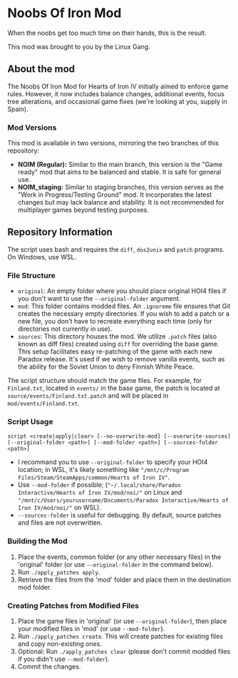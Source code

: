 
# Noobs Of Iron Mod
When the noobs get too much time on their hands, this is the result.  

This mod was brought to you by the Linux Gang.

## About the mod

The Noobs Of Iron Mod for Hearts of Iron IV initially aimed to enforce game rules. However, it now includes balance changes, additional events, focus tree alterations, and occasional game fixes (we're looking at you, supply in Spain).

### Mod Versions

This mod is available in two versions, mirroring the two branches of this repository:

- **NOIM (Regular):** Similar to the main branch, this version is the "Game ready" mod that aims to be balanced and stable. It is safe for general use.
- **NOIM_staging:** Similar to staging branches, this version serves as the "Work in Progress/Testing Ground" mod. It incorporates the latest changes but may lack balance and stability. It is not recommended for multiplayer games beyond testing purposes.

## Repository Information

The script uses bash and requires the `diff`, `dos2unix` and `patch` programs. On Windows, use WSL.

### File Structure

- `original`: An empty folder where you should place original HOI4 files if you don't want to use the `--original-folder` argument.
- `mod`: This folder contains modded files. An `.ignoreme` file ensures that Git creates the necessary empty directories. If you wish to add a patch or a new file, you don't have to recreate everything each time (only for directories not currently in use).
- `sources`: This directory houses the mod. We utilize `.patch` files (also known as diff files) created using `diff` for overriding the base game. This setup facilitates easy re-patching of the game with each new Paradox release. It's used if we wish to remove vanilla events, such as the ability for the Soviet Union to deny Finnish White Peace.

The script structure should match the game files. For example, for `Finland.txt`, located in `events/` in the base game, the patch is located at `source/events/Finland.txt.patch` and will be placed in `mod/events/Finland.txt`.

### Script Usage

`script <create|apply|clear> [--no-overwrite-mod] [--overwrite-sources] [--original-folder <path>] [--mod-folder <path>] [--sources-folder <path>]`

- I recommand you to use `--original-folder` to specify your HOI4 location; in WSL, it's likely something like `"/mnt/c/Program Files/Steam/SteamApps/common/Hearts of Iron IV"`.
- Use `--mod-folder` if possible; (`"~/.local/share/Paradox Interactive/Hearts of Iron IV/mod/noi/"` on Linux and `"/mnt/c/Users/yourusername/Documents/Paradox Interactive/Hearts of Iron IV/mod/noi/"` on WSL).
- `--sources-folder` is useful for debugging. By default, source patches and files are not overwritten.

### Building the Mod

1. Place the events, common folder (or any other necessary files) in the 'original' folder (or use `--original-folder` in the command below).
2. Run `./apply_patches apply`.
3. Retrieve the files from the 'mod' folder and place them in the destination mod folder.

### Creating Patches from Modified Files

1. Place the game files in 'original' (or use `--original-folder`), then place your modified files in 'mod' (or use `--mod-folder`).
2. Run `./apply_patches create`. This will create patches for existing files and copy non-existing ones.
3. Optional: Run `./apply_patches clear` (please don't commit modded files if you didn't use `--mod-folder`).
4. Commit the changes.

